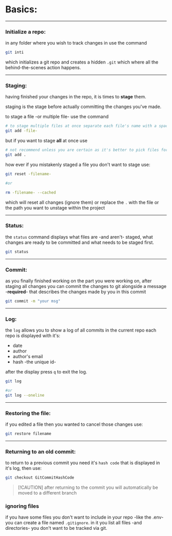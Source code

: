 <!-- @format -->

# Basics:

---

### Initialize a repo:

in any folder where you wish to track changes in use the command

```bash
git inti
```

which initializes a git repo and creates a hidden `.git` which where all the behind-the-scenes action happens.

---

### Staging:

having finished your changes in the repo, it is times to **stage** them.

staging is the stage before actually committing the changes you've made.

to stage a file -or multiple file- use the command

```bash
# to stage multiple files at once separate each file's name with a space
git add -file-
```

but if you want to stage **all** at once use

```bash
# not recommend unless you are certain as it's better to pick files for staging
git add .
```

how ever if you mistakenly staged a file you don't want to stage use:

```bash
git reset -filename-

#or

rm -filename- --cached
```

which will reset all changes (ignore them) or replace the `.` with the file or the path you want to unstage within the project

---

### Status:

the `status` command displays what files are -and aren't- staged, what changes are ready to be committed and what needs to be staged first.

```bash
git status
```

---

### Commit:

as you finally finished working on the part you were working on, after staging all changes you can commit the changes to git alongside a message -**required**- that describes the changes made by you in this commit

```bash
git commit -m "your msg"
```

---

### Log:

the `log` allows you to show a log of all commits in the current repo each repo is displayed with it's:

- date
- author
- author's email
- hash -the unique id-

after the display press `q` to exit the log.

```bash
git log

#or
git log --oneline
```

---

### Restoring the file:

if you edited a file then you wanted to cancel those changes use:

```bash
git restore filename
```

---

### Returning to an old commit:

to return to a previous commit you need it's `hash code` that is displayed in it's log, then use:

```bash
git checkout GitCommitHashCode
```

> [!CAUTION] after returning to the commit you will automatically be moved to a different branch

### ignoring files

if you have some files you don't want to include in your repo -like the .env- you can create a file named `.gitignore`. in it you list all files -and directories- you don't want to be tracked via git.
